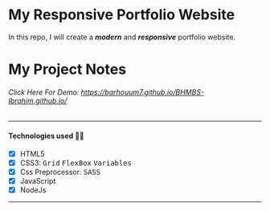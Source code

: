 # My Responsive Portfolio Website
In this repo, I will create a **_modern_** and **_responsive_** portfolio website.
# My Project Notes
###### Click Here For Demo: https://barhouum7.github.io/BHMBS-Ibrahim.github.io/
---
#### Technologies used 👨‍💻
- [x] HTML5
- [x] CSS3: <kbd>Grid</kbd> <kbd>FlexBox</kbd>  <kbd>Variables</kbd>
- [x] Css Preprocessor: <kbd>SASS</kbd>
- [x] JavaScript
- [x] NodeJs
---
